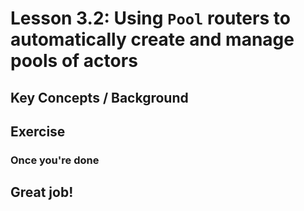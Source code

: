 # Lesson 3.2: Using `Pool` routers to automatically create and manage pools of actors

## Key Concepts / Background

## Exercise

### Once you're done

## Great job!

